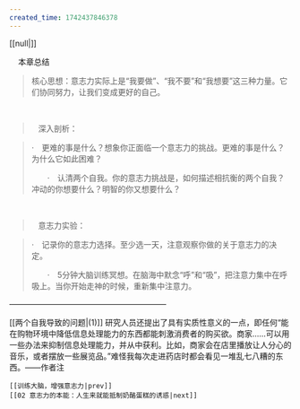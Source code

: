 ```yaml
---
created_time: 1742437846378
---
```

[[null|]]

    本章总结

> 核心思想：意志力实际上是“我要做”、“我不要”和“我想要”这三种力量。它们协同努力，让我们变成更好的自己。

  

>    深入剖析：

> ·　更难的事是什么？想象你正面临一个意志力的挑战。更难的事是什么？为什么它如此困难？  
>   
> 　　·　认清两个自我。你的意志力挑战是，如何描述相抗衡的两个自我？冲动的你想要什么？明智的你又想要什么？

  

>    意志力实验：

> ·　记录你的意志力选择。至少选一天，注意观察你做的关于意志力的决定。  
>   
> 　　·　5分钟大脑训练冥想。在脑海中默念“呼”和“吸”，把注意力集中在呼吸上。当你开始走神的时候，重新集中注意力。

————————————————————

[[两个自我导致的问题|(1)]] 研究人员还提出了具有实质性意义的一点，即任何“能在购物环境中降低信息处理能力的东西都能刺激消费者的购买欲。商家……可以用一些办法来抑制信息处理能力，并从中获利。比如，商家会在店里播放让人分心的音乐，或者摆放一些展览品。”难怪我每次走进药店时都会看见一堆乱七八糟的东西。——作者注

```booknav
[[训练大脑，增强意志力|prev]]
[[02 意志力的本能：人生来就能抵制奶酪蛋糕的诱惑|next]]
```